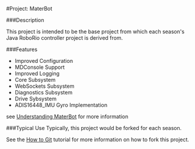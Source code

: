 #Project: MaterBot

###Description

This project is intended to be the base project from which each season's Java RoboRio controller project is derived from. 

###Features
* Improved Configuration
* MDConsole Support
* Improved Logging
* Core Subsystem
* WebSockets Subsystem
* Diagnostics Subsystem
* Drive Sybsystem
* ADIS16448_IMU Gyro Implementation

see [Understanding MaterBot](https://github.com/MDHSRobotics/TeamWiki/wiki/Understanding%20MaterBot) for more information

###Typical Use
Typically, this project would be forked for each season.

See the [How to Git](https://github.com/MDHSRobotics/TeamWiki/wiki/How%20to%20Git) tutorial for more information on how to fork this project.  
